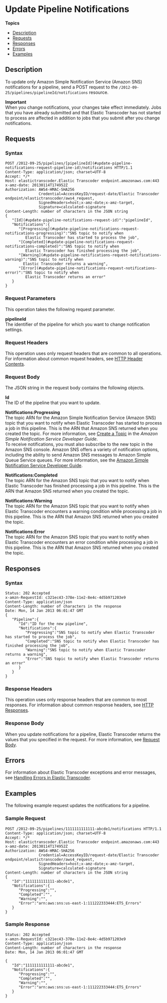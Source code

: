 # Update Pipeline Notifications<a name="update-pipeline-notifications"></a>

**Topics**
+ [Description](#update-pipeline-notifications-description)
+ [Requests](#update-pipeline-notifications-requests)
+ [Responses](#update-pipeline-notifications-responses)
+ [Errors](#update-pipeline-notifications-response-errors)
+ [Examples](#update-pipeline-notifications-examples)

## Description<a name="update-pipeline-notifications-description"></a>

To update only Amazon Simple Notification Service \(Amazon SNS\) notifications for a pipeline, send a POST request to the `/2012-09-25/pipelines/pipelineId/notifications` resource\.

**Important**  
When you change notifications, your changes take effect immediately\. Jobs that you have already submitted and that Elastic Transcoder has not started to process are affected in addition to jobs that you submit after you change notifications\.

## Requests<a name="update-pipeline-notifications-requests"></a>

### Syntax<a name="update-pipeline-notifications-request-syntax"></a>

```
POST /2012-09-25/pipelines/[pipelineId](#update-pipeline-notifications-request-pipeline-id)/notifications HTTP/1.1
Content-Type: application/json; charset=UTF-8
Accept: */*
Host: elastictranscoder.Elastic Transcoder endpoint.amazonaws.com:443
x-amz-date: 20130114T174952Z
Authorization: AWS4-HMAC-SHA256 
               Credential=AccessKeyID/request-date/Elastic Transcoder endpoint/elastictranscoder/aws4_request,
               SignedHeaders=host;x-amz-date;x-amz-target,
               Signature=calculated-signature
Content-Length: number of characters in the JSON string
{
   "[Id](#update-pipeline-notifications-request-id)":"pipelineId",
   "Notifications":{
      "[Progressing](#update-pipeline-notifications-request-notifications-progressing)":"SNS topic to notify when
         Elastic Transcoder has started to process the job",
      "[Completed](#update-pipeline-notifications-request-notifications-completed)":"SNS topic to notify when
         Elastic Transcoder has finished processing the job",
      "[Warning](#update-pipeline-notifications-request-notifications-warning)":"SNS topic to notify when
      	Elastic Transcoder returns a warning",
      "[Error](#update-pipeline-notifications-request-notifications-error)":"SNS topic to notify when
         Elastic Transcoder returns an error"
   }
}
```

### Request Parameters<a name="update-pipeline-notifications-request-parameters"></a>

This operation takes the following request parameter\. 

**pipelineId**  
The identifier of the pipeline for which you want to change notification settings\. 

### Request Headers<a name="update-pipeline-notifications-request-headers"></a>

This operation uses only request headers that are common to all operations\. For information about common request headers, see [HTTP Header Contents](making-http-requests.md#http-request-header)\.

### Request Body<a name="update-pipeline-notifications-request-body"></a>

The JSON string in the request body contains the following objects\. 

**Id**  
The ID of the pipeline that you want to update\.

**Notifications:Progressing**  
The topic ARN for the Amazon Simple Notification Service \(Amazon SNS\) topic that you want to notify when Elastic Transcoder has started to process a job in this pipeline\. This is the ARN that Amazon SNS returned when you created the topic\. For more information, see [Create a Topic](http://docs.aws.amazon.com/sns/latest/dg/CreateTopic.html) in the *Amazon Simple Notification Service Developer Guide*\.  
To receive notifications, you must also subscribe to the new topic in the Amazon SNS console\.
Amazon SNS offers a variety of notification options, including the ability to send Amazon SNS messages to Amazon Simple Queue Service queues\. For more information, see the [Amazon Simple Notification Service Developer Guide](http://docs.aws.amazon.com/sns/latest/dg/)\.

**Notifications:Completed**  
The topic ARN for the Amazon SNS topic that you want to notify when Elastic Transcoder has finished processing a job in this pipeline\. This is the ARN that Amazon SNS returned when you created the topic\. 

**Notifications:Warning**  
The topic ARN for the Amazon SNS topic that you want to notify when Elastic Transcoder encounters a warning condition while processing a job in this pipeline\. This is the ARN that Amazon SNS returned when you created the topic\. 

**Notifications:Error**  
The topic ARN for the Amazon SNS topic that you want to notify when Elastic Transcoder encounters an error condition while processing a job in this pipeline\. This is the ARN that Amazon SNS returned when you created the topic\. 

## Responses<a name="update-pipeline-notifications-responses"></a>

### Syntax<a name="update-pipeline-notifications-response-syntax"></a>

```
Status: 202 Accepted
x-amzn-RequestId: c321ec43-378e-11e2-8e4c-4d5b971203e9
Content-Type: application/json
Content-Length: number of characters in the response
Date: Mon, 14 Jan 2013 06:01:47 GMT
{
   "Pipeline":{
      "Id":"ID for the new pipeline",
      "Notifications":{
         "Progressing":"SNS topic to notify when Elastic Transcoder has started to process the job",
         "Completed":"SNS topic to notify when Elastic Transcoder has finished processing the job",
         "Warning":"SNS topic to notify when Elastic Transcoder returns a warning",
         "Error":"SNS topic to notify when Elastic Transcoder returns an error"
      }
   }
}
```

### Response Headers<a name="update-pipeline-notifications-response-headers"></a>

This operation uses only response headers that are common to most responses\. For information about common response headers, see [HTTP Responses](making-http-requests.md#http-response-header)\.

### Response Body<a name="update-pipeline-notifications-response-body"></a>

When you update notifications for a pipeline, Elastic Transcoder returns the values that you specified in the request\. For more information, see [Request Body](#update-pipeline-notifications-request-body)\.

## Errors<a name="update-pipeline-notifications-response-errors"></a>

For information about Elastic Transcoder exceptions and error messages, see [Handling Errors in Elastic Transcoder](error-handling.md)\.

## Examples<a name="update-pipeline-notifications-examples"></a>

The following example request updates the notifications for a pipeline\.

### Sample Request<a name="update-pipeline-notifications-examples-sample-request"></a>

```
POST /2012-09-25/pipelines/1111111111111-abcde1/notifications HTTP/1.1
Content-Type: application/json; charset=UTF-8
Accept: */*
Host: elastictranscoder.Elastic Transcoder endpoint.amazonaws.com:443
x-amz-date: 20130114T174952Z
Authorization: AWS4-HMAC-SHA256 
               Credential=AccessKeyID/request-date/Elastic Transcoder endpoint/elastictranscoder/aws4_request,
               SignedHeaders=host;x-amz-date;x-amz-target,
               Signature=calculated-signature
Content-Length: number of characters in the JSON string
{
   "Id":"1111111111111-abcde1",
   "Notifications":{
      "Progressing":"",
      "Completed":"",
      "Warning":"",
      "Error":"arn:aws:sns:us-east-1:111222333444:ETS_Errors"
   }
}
```

### Sample Response<a name="update-pipeline-notifications-examples-sample-response"></a>

```
Status: 202 Accepted
x-amzn-RequestId: c321ec43-378e-11e2-8e4c-4d5b971203e9
Content-Type: application/json
Content-Length: number of characters in the response
Date: Mon, 14 Jan 2013 06:01:47 GMT

{
   "Id":"1111111111111-abcde1",
   "Notifications":{
      "Progressing":"",
      "Completed":"",
      "Warning":"",
      "Error":"arn:aws:sns:us-east-1:111222333444:ETS_Errors"
   }
}
```